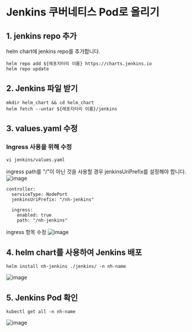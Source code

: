 # Jenkins 쿠버네티스 Pod로 올리기
## 1. jenkins repo 추가
helm chart에 jenkins repo를 추가합니다.

```
helm repo add ${레포지터리 이름} https://charts.jenkins.io
helm repo update
```

## 2. Jenkins 파일 받기
```
mkdir helm_chart && cd helm_chart
helm fetch --untar ${레포지터리 이름}/jenkins
```
## 3. values.yaml 수정
### Ingress 사용을 위해 수정
```
vi jenkins/values.yaml
```
ingress path를 "/"이 아닌 것을 사용할 경우 jenkinsUriPrefix를 설정해야 합니다.
![image](https://github.com/mnh4140/paasta/assets/71053769/e5d25ed2-7bdf-4ab0-a8da-b4bb58f20fb2)

```
controller:
  serviceType: NodePort
  jenkinsUriPrefix: "/nh-jenkins"

  ingress:
    enabled: true
    path: "/nh-jenkins"
```
ingress 항목 수정
![image](https://github.com/mnh4140/paasta/assets/71053769/15df61b1-1337-46f1-8c5c-f60d6833ca32)
## 4. helm chart를 사용하여 Jenkins 배포
```
helm install nh-jenkins ./jenkins/ -n nh-name
```
![image](https://github.com/mnh4140/paasta/assets/71053769/8484194e-e43c-494c-ace1-5e45b4c2b17d)

## 5. Jenkins Pod 확인
```
kubectl get all -n nh-name
```
![image](https://github.com/mnh4140/paasta/assets/71053769/59b8c7e6-e33f-4a41-a1f2-03e32c5026d5)

